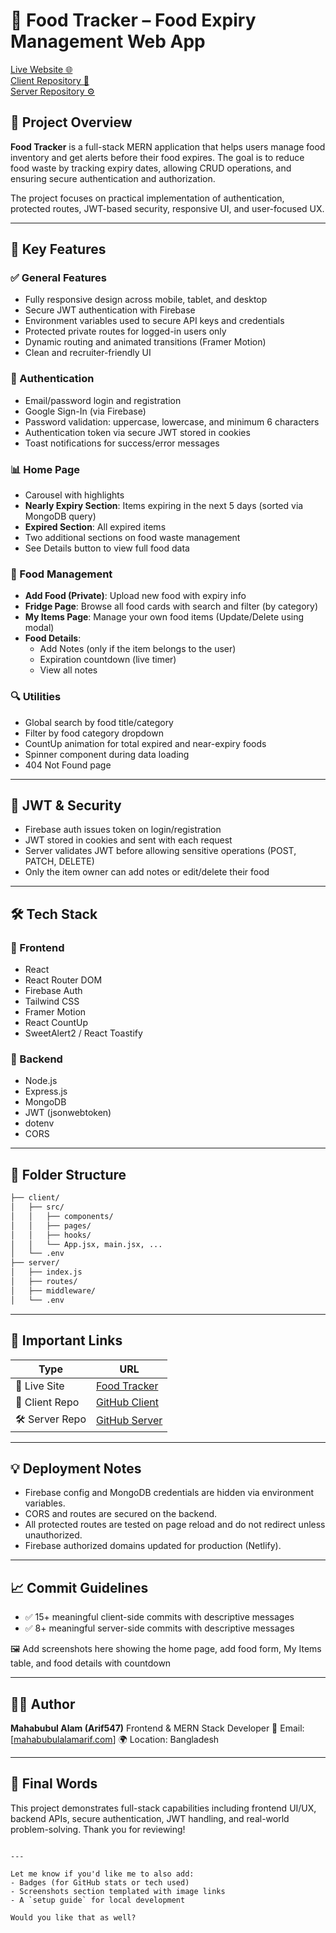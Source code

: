 # 🧊 Food Tracker – Food Expiry Management Web App

[Live Website 🌐](https://coruscating-stardust-95ebcd.netlify.app/)  
[Client Repository 📁](https://github.com/Programming-Hero-Web-Course4/b11a11-client-side-Arif547)  
[Server Repository ⚙️](https://github.com/Programming-Hero-Web-Course4/b11a11-server-side-Arif547)

## 📝 Project Overview

**Food Tracker** is a full-stack MERN application that helps users manage food inventory and get alerts before their food expires. The goal is to reduce food waste by tracking expiry dates, allowing CRUD operations, and ensuring secure authentication and authorization.

The project focuses on practical implementation of authentication, protected routes, JWT-based security, responsive UI, and user-focused UX.

---

## 🚀 Key Features

### ✅ General Features
- Fully responsive design across mobile, tablet, and desktop
- Secure JWT authentication with Firebase
- Environment variables used to secure API keys and credentials
- Protected private routes for logged-in users only
- Dynamic routing and animated transitions (Framer Motion)
- Clean and recruiter-friendly UI

### 🔐 Authentication
- Email/password login and registration
- Google Sign-In (via Firebase)
- Password validation: uppercase, lowercase, and minimum 6 characters
- Authentication token via secure JWT stored in cookies
- Toast notifications for success/error messages

### 📊 Home Page
- Carousel with highlights
- **Nearly Expiry Section**: Items expiring in the next 5 days (sorted via MongoDB query)
- **Expired Section**: All expired items
- Two additional sections on food waste management
- See Details button to view full food data

### 🍱 Food Management
- **Add Food (Private)**: Upload new food with expiry info
- **Fridge Page**: Browse all food cards with search and filter (by category)
- **My Items Page**: Manage your own food items (Update/Delete using modal)
- **Food Details**:
  - Add Notes (only if the item belongs to the user)
  - Expiration countdown (live timer)
  - View all notes

### 🔍 Utilities
- Global search by food title/category
- Filter by food category dropdown
- CountUp animation for total expired and near-expiry foods
- Spinner component during data loading
- 404 Not Found page

---

## 🔐 JWT & Security
- Firebase auth issues token on login/registration
- JWT stored in cookies and sent with each request
- Server validates JWT before allowing sensitive operations (POST, PATCH, DELETE)
- Only the item owner can add notes or edit/delete their food

---

## 🛠️ Tech Stack

### 📌 Frontend
- React
- React Router DOM
- Firebase Auth
- Tailwind CSS
- Framer Motion
- React CountUp
- SweetAlert2 / React Toastify

### 📌 Backend
- Node.js
- Express.js
- MongoDB
- JWT (jsonwebtoken)
- dotenv
- CORS

---

## 📂 Folder Structure

````bash
├── client/
│   ├── src/
│   │   ├── components/
│   │   ├── pages/
│   │   ├── hooks/
│   │   └── App.jsx, main.jsx, ...
│   └── .env
├── server/
│   ├── index.js
│   ├── routes/
│   ├── middleware/
│   └── .env
````

---

## 🔗 Important Links

| Type           | URL                                                                                         |
| -------------- | ------------------------------------------------------------------------------------------- |
| 🔴 Live Site   | [Food Tracker](https://coruscating-stardust-95ebcd.netlify.app/)                            |
| 🧠 Client Repo | [GitHub Client](https://github.com/Arif547/Food-Tracker-Client-Side.git) |
| 🛠 Server Repo | [GitHub Server](https://github.com/Arif547/Food-Tracker-Server-Side.git) |



---

## 💡 Deployment Notes

* Firebase config and MongoDB credentials are hidden via environment variables.
* CORS and routes are secured on the backend.
* All protected routes are tested on page reload and do not redirect unless unauthorized.
* Firebase authorized domains updated for production (Netlify).

---

## 📈 Commit Guidelines

* ✅ 15+ meaningful client-side commits with descriptive messages
* ✅ 8+ meaningful server-side commits with descriptive messages

🖼️ Add screenshots here showing the home page, add food form, My Items table, and food details with countdown

---

## 👨‍💻 Author

**Mahabubul Alam (Arif547)**
Frontend & MERN Stack Developer
📧 Email: \[[mahabubulalamarif.com](mailto:mahabubulalamarif@example.com)]
🌍 Location: Bangladesh

---

## 🏁 Final Words

This project demonstrates full-stack capabilities including frontend UI/UX, backend APIs, secure authentication, JWT handling, and real-world problem-solving. Thank you for reviewing!

```

---

Let me know if you'd like me to also add:
- Badges (for GitHub stats or tech used)
- Screenshots section templated with image links
- A `setup guide` for local development

Would you like that as well?
```
